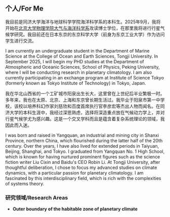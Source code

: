 ## 个人/For Me
我目前是同济大学海洋与地球科学学院海洋科学系的本科生。2025年9月，我将开始在[北京大学](https://www.pku.edu.cn/)[物理学院](https://www.phy.pku.edu.cn/)[大气与海洋科学系](https://www.atmos.pku.edu.cn/index.htm)攻读博士学位，在那里我将进行行星气候学研究。我目前还在日本东京的东京科学大学（前身为东京工业大学）作为访问学生进行交流。

I am currently an undergraduate student in the Department of Marine Science at the College of Ocean and Earth Sciences, Tongji University. In September 2025, I will begin my PHD studies at the Department of Atmospheric and Oceanic Sciences, School of Physics, Peking University, where I will be conducting research in planetary climatology. I am also currently participating in an exchange program at Institute of Science Tokyo (formerly known as Tokyo Institute of Technology) in Tokyo, Japan.

我在华北山西省的一个工矿城市阳泉出生长大，这里曾在上世纪后半业繁极一时。多年来，我也在太原、北京、上海和东京曾长期生活过。我毕业于阳泉市第一中学校，该校以培养科幻作家刘慈欣和百度首席执行官李彦宏等杰出人物而闻名。在同济大学的本科生涯中，我经过深思熟虑，选择将深造重点放在气候动力学上，并对行星气候学尤为感兴趣。这是一个交叉学科而且是蕴含着复杂系统理论的领域，我因此而入迷。

I was born and raised in Yangquan, an industrial and mining city in Shanxi Province, northern China, which flourished during the latter half of the 20th century. Over the years, I have also lived for extended periods in Taiyuan, Beijing, Shanghai, and Tokyo. I graduated from Yangquan No. 1 High School, which is known for having nurtured prominent figures such as the science fiction writer Liu Cixin and Baidu's CEO Robin Li. At Tongji University, after thoughtful deliberation, I chose to focus my advanced studies on climate dynamics, with a particular passion for planetary climatology. I am fascinated by this interdisciplinary field, which is rich with the complexities of systems theory.
### 研究领域/Research Areas

- **Outer boundary of the habitable zone of planetary climate**






